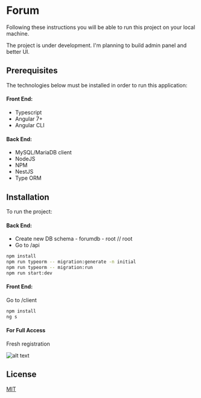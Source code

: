 # Forum

Following these instructions you will be able to run this project on your local machine.

The project is under development. I'm planning to build admin panel and better UI.

## Prerequisites

The technologies below must be installed in order to run this application:

#### Front End:

* Typescript
* Angular 7+
* Angular CLI

#### Back End:

* MySQL/MariaDB client
* NodeJS
* NPM
* NestJS
* Type ORM

## Installation

To run the project:

#### Back End:

* Create new DB schema - forumdb - root // root
* Go to /api

```bash
npm install
npm run typeorm -- migration:generate -n initial
npm run typeorm -- migration:run
npm run start:dev
```
 
#### Front End:
Go to /client

```bash
npm install
ng s
```

#### For Full Access 

Fresh registration

![alt text](https://i.imgur.com/Ipm4F7M.png)

## License
[MIT](https://choosealicense.com/licenses/mit/)